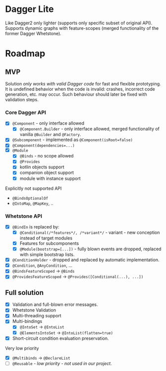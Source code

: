 # Dagger Lite
Like Dagger2 only lighter (supports only specific subset of original API). Supports dynamic graphs with feature-scopes
(merged functionality of the former Dagger Whetstone).

# Roadmap

## MVP
Solution _only works with valid Dagger code_ for fast and flexible prototyping.
It is undefined behavior when the code is invalid: crashes, incorrect code generation, etc. may occur.
Such behaviour should later be fixed with validation steps.

### Core Dagger API

- [x] `@Component` - only interface allowed
    - [x] `@Component.Builder` - only interface allowed, merged functionality of vanilla `@Builder` and `@Factory`.
- [x] `@Subcomponent` - implemented as `@Component(isRoot=false)`
- [x] `@Component(dependencies=...)`
- [x] `@Module`
    - [x] `@Binds` - no scope allowed
    - [x] `@Provides`
    - [x] kotlin objects support
    - [x] companion object support
    - [x] module with instance support

Explicitly not supported API
- `@BindsOptionalOf`
- `@IntoMap`, `@MapKey`, ..

### Whetstone API

- [x] `@BindIn` is replaced by:
  - [x] `@Conditional(/*features*/, /*variant*/` - variant - new conception instead of target modules
  - [x] Features for subcomponents
  - [x] `@Module(bootstrap=[...])` - fully blown events are dropped, replaced with simple bootstrap lists. 
- [x] `@ConditionHolder` - dropped and replaced by automatic implementation.
- [x] `@Condition`, `@AnyCondition`, ...
- [x] `@BindsFeatureScoped` -> `@Binds`
- [x] `@ProvidesFeatureScoped` -> `@Provides([Conditional(...), ...])`

## Full solution

- [x] Validation and full-blown error messages.
- [x] Whetstone Validation
- [x] Multi-threading support
- [x] Multi-bindings
  - [x] `@IntoSet` -> `@IntoList`
  - [x] `@ElementsIntoSet` -> `@IntoList(flatten=true)`
- [x] Short-circuit condition evaluation preservation.

Very low priority
- [x] `@Multibinds` -> `@DeclareList`
- [ ] `@Reusable` - _low priority - not used in our project._